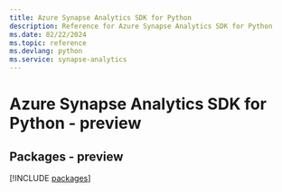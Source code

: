 ```yaml
---
title: Azure Synapse Analytics SDK for Python
description: Reference for Azure Synapse Analytics SDK for Python
ms.date: 02/22/2024
ms.topic: reference
ms.devlang: python
ms.service: synapse-analytics
---
```

# Azure Synapse Analytics SDK for Python - preview
## Packages - preview
[!INCLUDE [packages](synapse-analytics-index.md)]